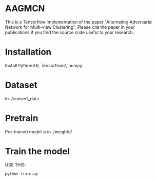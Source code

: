 # AAGMCN
 
This is a Tensorflow implementation of the paper "Alternating Adversarial Network for Multi-view Clustering". Please cite the paper in your publications if you find the source code useful to your research.

# Installation
Install Python3.6, Tensorflow2, numpy.

# Dataset
In ./convert_data

# Pretrain
Pre-trained model is in ./weights/

# Train the model
USE THIS:

    python train.py
